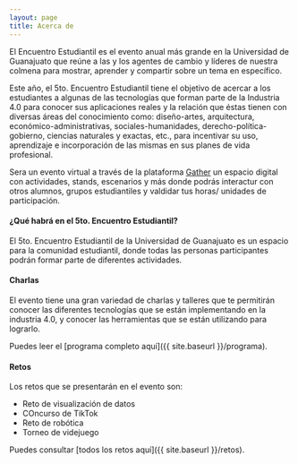 ```yaml
---
layout: page
title: Acerca de
---
```


El Encuentro Estudiantil es el evento anual más grande en la Universidad de Guanajuato que reúne a las y los agentes de cambio y líderes de nuestra colmena para mostrar, aprender y compartir sobre un tema en específico.

Este año, el 5to. Encuentro Estudiantil tiene el objetivo de acercar a los estudiantes a algunas de las tecnologías que forman parte de la Industria 4.0 para conocer sus aplicaciones reales y la relación que éstas tienen con diversas áreas del conocimiento como:  diseño-artes, arquitectura, económico-administrativas, sociales-humanidades, derecho-política-gobierno, ciencias naturales y exactas, etc., para incentivar su uso, aprendizaje e incorporación de las mismas en sus planes de vida profesional.

Sera un evento virtual a través de la plataforma <a href="https://www.gather.town" target="_blank">Gather</a> un espacio digital con actividades, stands, escenarios y más donde podrás interactur con otros alumnos, grupos estudiantiles y valdidar tus horas/ unidades de participación.


#### ¿Qué habrá en el 5to. Encuentro Estudiantil?

El 5to. Encuentro Estudiantil de la Universidad de Guanajuato es un espacio para la comunidad estudiantil, donde todas las personas participantes podrán formar parte de diferentes actividades.

#### Charlas

El evento tiene una gran variedad de charlas y talleres que te permitirán conocer las diferentes tecnologías que se están implementando en la industria 4.0, y conocer las herramientas que se están utilizando para lograrlo.

Puedes leer el [programa completo aquí]({{ site.baseurl }}/programa).

#### Retos

Los retos que se presentarán en el evento son:

- Reto de visualización de datos
- COncurso de TikTok
- Reto de robótica
- Torneo de videjuego

Puedes consultar [todos los retos aquí]({{ site.baseurl }}/retos).